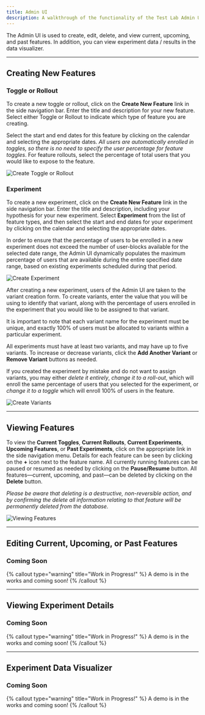 ```yaml
---
title: Admin UI
description: A walkthrough of the functionality of the Test Lab Admin UI.
---
```


The Admin UI is used to create, edit, delete, and view current, upcoming, and past features. In addition, you can view experiment data / results in the data visualizer.

---

## Creating New Features

### Toggle or Rollout

To create a new toggle or rollout, click on the **Create New Feature** link in the side navigation bar. Enter the title and description for your new feature. Select either Toggle or Rollout to indicate which type of feature you are creating.

Select the start and end dates for this feature by clicking on the calendar and selecting the appropriate dates. _All users are automatically enrolled in toggles, so there is no need to specify the user percentage for feature toggles_. For feature rollouts, select the percentage of total users that you would like to expose to the feature.

![Create Toggle or Rollout](/images/CreateToggleOrRollout.gif)

### Experiment

To create a new experiment, click on the **Create New Feature** link in the side navigation bar. Enter the title and description, including your hypothesis for your new experiment. Select **Experiment** from the list of feature types, and then select the start and end dates for your experiment by clicking on the calendar and selecting the appropriate dates.

In order to ensure that the percentage of users to be enrolled in a new experiment does not exceed the number of user-blocks available for the selected date range, the Admin UI dynamically populates the maximum percentage of users that are available during the entire specified date range, based on existing experiments scheduled during that period.

![Create Experiment](/images/CreateExperiment.gif)

After creating a new experiment, users of the Admin UI are taken to the variant creation form. To create variants, enter the value that you will be using to identify that variant, along with the percentage of users enrolled in the experiment that you would like to be assigned to that variant.

It is important to note that each variant name for the experiment must be unique, and exactly 100% of users must be allocated to variants within a particular experiment.

All experiments must have at least two variants, and may have up to five variants. To increase or decrease variants, click the **Add Another Variant** or **Remove Variant** buttons as needed.

If you created the experiment by mistake and do not want to assign variants, you may either _delete it entirely_, _change it to a roll-out_, which will enroll the same percentage of users that you selected for the experiment, or _change it to a toggle_ which will enroll 100% of users in the feature.

![Create Variants](/images/CreateVariants.gif)

---

## Viewing Features

To view the **Current Toggles**, **Current Rollouts**, **Current Experiments**, **Upcoming Features**, or **Past Experiments**, click on the appropriate link in the side navigation menu. Details for each feature can be seen by clicking on the **+** icon next to the feature name. All currently running features can be paused or resumed as needed by clicking on the **Pause/Resume** button. All features—current, upcoming, and past—can be deleted by clicking on the **Delete** button.

_Please be aware that deleting is a destructive, non-reversible action, and by confirming the delete all information relating to that feature will be permanently deleted from the database._

![Viewing Features](/images/ListOverview.gif)

---

## Editing Current, Upcoming, or Past Features

### Coming Soon

{% callout type="warning" title="Work in Progress!" %}
A demo is in the works and coming soon!
{% /callout %}

---

## Viewing Experiment Details

### Coming Soon

{% callout type="warning" title="Work in Progress!" %}
A demo is in the works and coming soon!
{% /callout %}

---

## Experiment Data Visualizer

### Coming Soon

{% callout type="warning" title="Work in Progress!" %}
A demo is in the works and coming soon!
{% /callout %}
